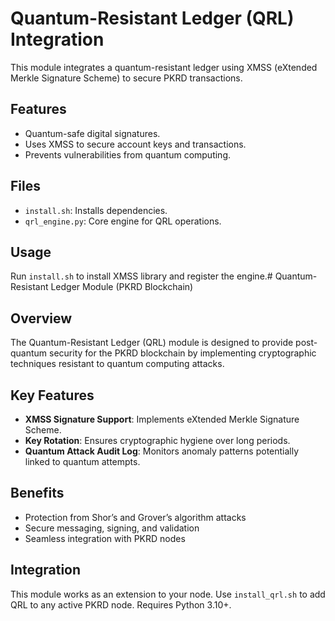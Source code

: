 # Quantum-Resistant Ledger (QRL) Integration

This module integrates a quantum-resistant ledger using XMSS (eXtended Merkle Signature Scheme) to secure PKRD transactions.

## Features
- Quantum-safe digital signatures.
- Uses XMSS to secure account keys and transactions.
- Prevents vulnerabilities from quantum computing.

## Files
- `install.sh`: Installs dependencies.
- `qrl_engine.py`: Core engine for QRL operations.

## Usage
Run `install.sh` to install XMSS library and register the engine.# Quantum-Resistant Ledger Module (PKRD Blockchain)

## Overview
The Quantum-Resistant Ledger (QRL) module is designed to provide post-quantum security for the PKRD blockchain by implementing cryptographic techniques resistant to quantum computing attacks.

## Key Features
- **XMSS Signature Support**: Implements eXtended Merkle Signature Scheme.
- **Key Rotation**: Ensures cryptographic hygiene over long periods.
- **Quantum Attack Audit Log**: Monitors anomaly patterns potentially linked to quantum attempts.

## Benefits
- Protection from Shor’s and Grover’s algorithm attacks
- Secure messaging, signing, and validation
- Seamless integration with PKRD nodes

## Integration
This module works as an extension to your node. Use `install_qrl.sh` to add QRL to any active PKRD node. Requires Python 3.10+.
